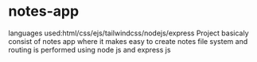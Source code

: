 # notes-app
languages used:html/css/ejs/tailwindcss/nodejs/express
Project basicaly consist of notes app where it makes easy to create notes 
file system and routing is performed using node js and express js

